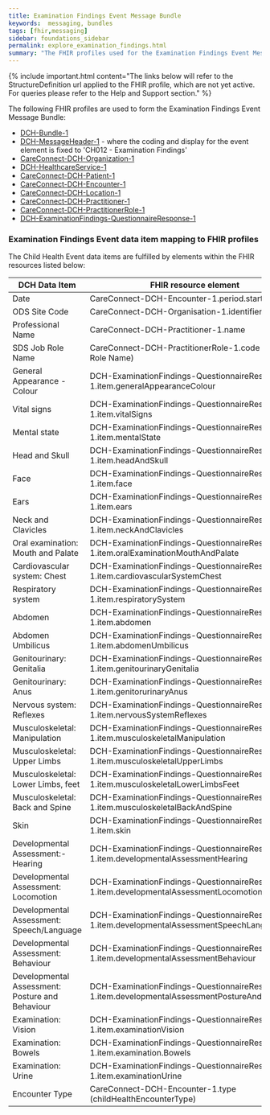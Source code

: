 ```yaml
---
title: Examination Findings Event Message Bundle
keywords:  messaging, bundles
tags: [fhir,messaging]
sidebar: foundations_sidebar
permalink: explore_examination_findings.html
summary: "The FHIR profiles used for the Examination Findings Event Message Bundle"
---
```


{% include important.html content="The links below will refer to the StructureDefinition url applied to the FHIR profile, which are not yet active. For queries please refer to the Help and Support section." %} 

The following FHIR profiles are used to form the Examination Findings Event Message Bundle:

- [DCH-Bundle-1](https://fhir.nhs.uk/STU3/StructureDefinition/DCH-Bundle-1)
- [DCH-MessageHeader-1](https://fhir.nhs.uk/STU3/StructureDefinition/DCH-MessageHeader-1) - where the coding and display for the event element is fixed to 'CH012 - Examination Findings'
- [CareConnect-DCH-Organization-1](https://fhir.nhs.uk/STU3/StructureDefinition/CareConnect-DCH-Organization-1)
- [DCH-HealthcareService-1](https://fhir.nhs.uk/STU3/StructureDefinition/DCH-HealthcareService-1)
- [CareConnect-DCH-Patient-1](https://fhir.nhs.uk/STU3/StructureDefinition/CareConnect-DCH-Patient-1)
- [CareConnect-DCH-Encounter-1](https://fhir.nhs.uk/STU3/StructureDefinition/CareConnect-DCH-Encounter-1)
- [CareConnect-DCH-Location-1](https://fhir.nhs.uk/STU3/StructureDefinition/CareConnect-DCH-Location-1)
- [CareConnect-DCH-Practitioner-1](https://fhir.nhs.uk/STU3/StructureDefinition/CareConnect-DCH-Practitioner-1)
- [CareConnect-DCH-PractitionerRole-1](https://fhir.nhs.uk/STU3/StructureDefinition/CareConnect-DCH-PractitionerRole-1)
- [DCH-ExaminationFindings-QuestionnaireResponse-1](https://fhir.nhs.uk/STU3/StructureDefinition/DCH-ExaminationFindings-QuestionnaireResponse-1)

### Examination Findings Event data item mapping to FHIR profiles ###

The Child Health Event data items are fulfilled by elements within the FHIR resources listed below:

| DCH Data Item                                   | FHIR resource element                                                                           | Mandatory/Required/Optional |
|-------------------------------------------------|-------------------------------------------------------------------------------------------------|-----------------------------|
| Date                                            | CareConnect-DCH-Encounter-1.period.start                                                        | Mandatory                   |
| ODS Site Code                                   | CareConnect-DCH-Organisation-1.identifier                                                       | Mandatory                   |
| Professional Name                               | CareConnect-DCH-Practitioner-1.name                                                             | Mandatory                   |
| SDS Job Role Name                               | CareConnect-DCH-PractitionerRole-1.code (SDS Job Role Name)                                     | Mandatory                   |
| General Appearance - Colour                     | DCH-ExaminationFindings-QuestionnaireResponse-1.item.generalAppearanceColour                    | Required                    |
| Vital signs                                     | DCH-ExaminationFindings-QuestionnaireResponse-1.item.vitalSigns                                 | Required                    |
| Mental state                                    | DCH-ExaminationFindings-QuestionnaireResponse-1.item.mentalState                                | Required                    |
| Head and Skull                                  | DCH-ExaminationFindings-QuestionnaireResponse-1.item.headAndSkull                               | Required                    |
| Face                                            | DCH-ExaminationFindings-QuestionnaireResponse-1.item.face                                       | Required                    |
| Ears                                            | DCH-ExaminationFindings-QuestionnaireResponse-1.item.ears                                       | Required                    |
| Neck and Clavicles                              | DCH-ExaminationFindings-QuestionnaireResponse-1.item.neckAndClavicles                           | Required                    |
| Oral examination: Mouth and Palate              | DCH-ExaminationFindings-QuestionnaireResponse-1.item.oralExaminationMouthAndPalate              | Required                    |
| Cardiovascular system: Chest                    | DCH-ExaminationFindings-QuestionnaireResponse-1.item.cardiovascularSystemChest                  | Required                    |
| Respiratory system                              | DCH-ExaminationFindings-QuestionnaireResponse-1.item.respiratorySystem                          | Required                    |
| Abdomen                                         | DCH-ExaminationFindings-QuestionnaireResponse-1.item.abdomen                                    | Required                    |
| Abdomen Umbilicus                               | DCH-ExaminationFindings-QuestionnaireResponse-1.item.abdomenUmbilicus                           | Required                    |
| Genitourinary: Genitalia                        | DCH-ExaminationFindings-QuestionnaireResponse-1.item.genitourinaryGenitalia                     | Required                    |
| Genitourinary: Anus                             | DCH-ExaminationFindings-QuestionnaireResponse-1.item.genitorurinaryAnus                         | Required                    |
| Nervous system: Reflexes                        | DCH-ExaminationFindings-QuestionnaireResponse-1.item.nervousSystemReflexes                      | Required                    |
| Musculoskeletal: Manipulation                   | DCH-ExaminationFindings-QuestionnaireResponse-1.item.musculoskeletalManipulation                | Required                    |
| Musculoskeletal: Upper Limbs                    | DCH-ExaminationFindings-QuestionnaireResponse-1.item.musculoskeletalUpperLimbs                  | Required                    |
| Musculoskeletal: Lower Limbs, feet              | DCH-ExaminationFindings-QuestionnaireResponse-1.item.musculoskeletalLowerLimbsFeet              | Required                    |
| Musculoskeletal: Back and Spine                 | DCH-ExaminationFindings-QuestionnaireResponse-1.item.musculoskeletalBackAndSpine                | Required                    |
| Skin                                            | DCH-ExaminationFindings-QuestionnaireResponse-1.item.skin                                       | Required                    |
| Developmental Assessment:- Hearing              | DCH-ExaminationFindings-QuestionnaireResponse-1.item.developmentalAssessmentHearing             | Required                    |
| Developmental Assessment: Locomotion            | DCH-ExaminationFindings-QuestionnaireResponse-1.item.developmentalAssessmentLocomotion          | Required                    |
| Developmental Assessment: Speech/Language       | DCH-ExaminationFindings-QuestionnaireResponse-1.item.developmentalAssessmentSpeechLanguage      | Required                    |
| Developmental Assessment: Behaviour             | DCH-ExaminationFindings-QuestionnaireResponse-1.item.developmentalAssessmentBehaviour           | Required                    |
| Developmental Assessment: Posture and Behaviour | DCH-ExaminationFindings-QuestionnaireResponse-1.item.developmentalAssessmentPostureAndBehaviour | Required                    |
| Examination: Vision                             | DCH-ExaminationFindings-QuestionnaireResponse-1.item.examinationVision                          | Required                    |
| Examination: Bowels                             | DCH-ExaminationFindings-QuestionnaireResponse-1.item.examination.Bowels                         | Required                    |
| Examination: Urine                              | DCH-ExaminationFindings-QuestionnaireResponse-1.item.examinationUrine                           | Required                    |
| Encounter Type                                  | CareConnect-DCH-Encounter-1.type (childHealthEncounterType)                                     | Required                    |